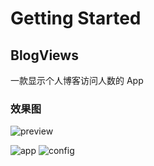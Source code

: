# Getting Started

## BlogViews
一款显示个人博客访问人数的 App

### 效果图
<img src='http://image.joylau.cn/blog/Awtrix-preview-gif.gif' alt="preview"/>

![app](http://image.joylau.cn/blog/Awtrix-web-app.png)
![config](http://image.joylau.cn/blog/Awtrix-web-config.png)